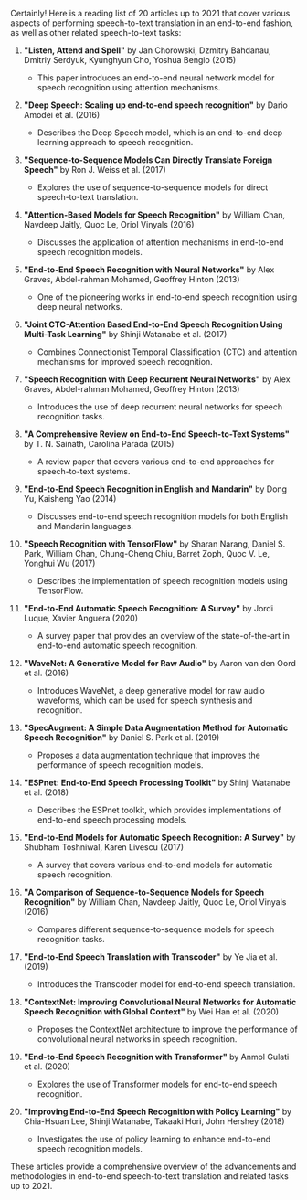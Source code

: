 Certainly! Here is a reading list of 20 articles up to 2021 that cover various aspects of performing speech-to-text translation in an end-to-end fashion, as well as other related speech-to-text tasks:

1. **"Listen, Attend and Spell"** by Jan Chorowski, Dzmitry Bahdanau, Dmitriy Serdyuk, Kyunghyun Cho, Yoshua Bengio (2015)
   - This paper introduces an end-to-end neural network model for speech recognition using attention mechanisms.

2. **"Deep Speech: Scaling up end-to-end speech recognition"** by Dario Amodei et al. (2016)
   - Describes the Deep Speech model, which is an end-to-end deep learning approach to speech recognition.

3. **"Sequence-to-Sequence Models Can Directly Translate Foreign Speech"** by Ron J. Weiss et al. (2017)
   - Explores the use of sequence-to-sequence models for direct speech-to-text translation.

4. **"Attention-Based Models for Speech Recognition"** by William Chan, Navdeep Jaitly, Quoc Le, Oriol Vinyals (2016)
   - Discusses the application of attention mechanisms in end-to-end speech recognition models.

5. **"End-to-End Speech Recognition with Neural Networks"** by Alex Graves, Abdel-rahman Mohamed, Geoffrey Hinton (2013)
   - One of the pioneering works in end-to-end speech recognition using deep neural networks.

6. **"Joint CTC-Attention Based End-to-End Speech Recognition Using Multi-Task Learning"** by Shinji Watanabe et al. (2017)
   - Combines Connectionist Temporal Classification (CTC) and attention mechanisms for improved speech recognition.

7. **"Speech Recognition with Deep Recurrent Neural Networks"** by Alex Graves, Abdel-rahman Mohamed, Geoffrey Hinton (2013)
   - Introduces the use of deep recurrent neural networks for speech recognition tasks.

8. **"A Comprehensive Review on End-to-End Speech-to-Text Systems"** by T. N. Sainath, Carolina Parada (2015)
   - A review paper that covers various end-to-end approaches for speech-to-text systems.

9. **"End-to-End Speech Recognition in English and Mandarin"** by Dong Yu, Kaisheng Yao (2014)
   - Discusses end-to-end speech recognition models for both English and Mandarin languages.

10. **"Speech Recognition with TensorFlow"** by Sharan Narang, Daniel S. Park, William Chan, Chung-Cheng Chiu, Barret Zoph, Quoc V. Le, Yonghui Wu (2017)
    - Describes the implementation of speech recognition models using TensorFlow.

11. **"End-to-End Automatic Speech Recognition: A Survey"** by Jordi Luque, Xavier Anguera (2020)
    - A survey paper that provides an overview of the state-of-the-art in end-to-end automatic speech recognition.

12. **"WaveNet: A Generative Model for Raw Audio"** by Aaron van den Oord et al. (2016)
    - Introduces WaveNet, a deep generative model for raw audio waveforms, which can be used for speech synthesis and recognition.

13. **"SpecAugment: A Simple Data Augmentation Method for Automatic Speech Recognition"** by Daniel S. Park et al. (2019)
    - Proposes a data augmentation technique that improves the performance of speech recognition models.

14. **"ESPnet: End-to-End Speech Processing Toolkit"** by Shinji Watanabe et al. (2018)
    - Describes the ESPnet toolkit, which provides implementations of end-to-end speech processing models.

15. **"End-to-End Models for Automatic Speech Recognition: A Survey"** by Shubham Toshniwal, Karen Livescu (2017)
    - A survey that covers various end-to-end models for automatic speech recognition.

16. **"A Comparison of Sequence-to-Sequence Models for Speech Recognition"** by William Chan, Navdeep Jaitly, Quoc Le, Oriol Vinyals (2016)
    - Compares different sequence-to-sequence models for speech recognition tasks.

17. **"End-to-End Speech Translation with Transcoder"** by Ye Jia et al. (2019)
    - Introduces the Transcoder model for end-to-end speech translation.

18. **"ContextNet: Improving Convolutional Neural Networks for Automatic Speech Recognition with Global Context"** by Wei Han et al. (2020)
    - Proposes the ContextNet architecture to improve the performance of convolutional neural networks in speech recognition.

19. **"End-to-End Speech Recognition with Transformer"** by Anmol Gulati et al. (2020)
    - Explores the use of Transformer models for end-to-end speech recognition.

20. **"Improving End-to-End Speech Recognition with Policy Learning"** by Chia-Hsuan Lee, Shinji Watanabe, Takaaki Hori, John Hershey (2018)
    - Investigates the use of policy learning to enhance end-to-end speech recognition models.

These articles provide a comprehensive overview of the advancements and methodologies in end-to-end speech-to-text translation and related tasks up to 2021.